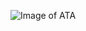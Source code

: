 ![Image of ATA](https://media-exp1.licdn.com/dms/image/C5603AQHyIiaxrBuHxA/profile-displayphoto-shrink_800_800/0/1608240908876?e=1635984000&v=beta&t=ai4scvVv0WUkK0Iy-XUrRAYBzr9MY-WajMBmRYIweDY)
